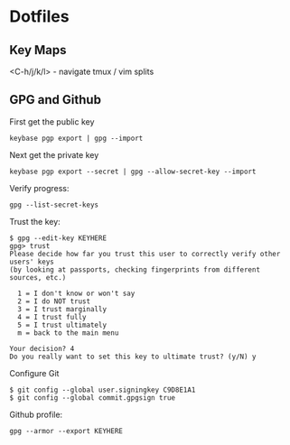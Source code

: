 # Dotfiles

## Key Maps

<C-h/j/k/l> - navigate tmux / vim splits

## GPG and Github

First get the public key
```
keybase pgp export | gpg --import
```

Next get the private key
```
keybase pgp export --secret | gpg --allow-secret-key --import
```

Verify progress:
```
gpg --list-secret-keys
```

Trust the key:
```
$ gpg --edit-key KEYHERE
gpg> trust
Please decide how far you trust this user to correctly verify other users' keys
(by looking at passports, checking fingerprints from different sources, etc.)

  1 = I don't know or won't say
  2 = I do NOT trust
  3 = I trust marginally
  4 = I trust fully
  5 = I trust ultimately
  m = back to the main menu

Your decision? 4
Do you really want to set this key to ultimate trust? (y/N) y
```

Configure Git
```
$ git config --global user.signingkey C9D8E1A1
$ git config --global commit.gpgsign true
```

Github profile:
```
gpg --armor --export KEYHERE
```

